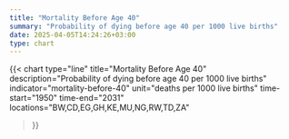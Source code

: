 ```yaml
---
title: "Mortality Before Age 40"
summary: "Probability of dying before age 40 per 1000 live births"
date: 2025-04-05T14:24:26+03:00
type: chart
---
```


{{< chart
    type="line"
    title="Mortality Before Age 40"
    description="Probability of dying before age 40 per 1000 live births"
    indicator="mortality-before-40"
    unit="deaths per 1000 live births"
    time-start="1950"
    time-end="2031"
    locations="BW,CD,EG,GH,KE,MU,NG,RW,TD,ZA"
>}}

